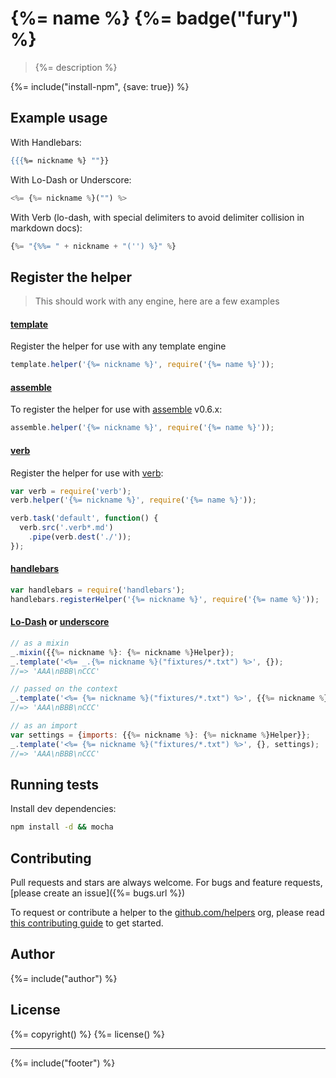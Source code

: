 # {%= name %} {%= badge("fury") %}

> {%= description %}

{%= include("install-npm", {save: true}) %}

## Example usage

With Handlebars:

```handlebars
{{{%= nickname %} ""}}
```

With Lo-Dash or Underscore:

```js
<%= {%= nickname %}("") %>
```

With Verb (lo-dash, with special delimiters to avoid delimiter collision in markdown docs):

```js
{%= "{%%= " + nickname + "('') %}" %}
```

## Register the helper

> This should work with any engine, here are a few examples

#### [template]

Register the helper for use with any template engine

```js
template.helper('{%= nickname %}', require('{%= name %}'));
```

#### [assemble]

To register the helper for use with [assemble] v0.6.x:

```js
assemble.helper('{%= nickname %}', require('{%= name %}'));
```

#### [verb]

Register the helper for use with [verb]:

```js
var verb = require('verb');
verb.helper('{%= nickname %}', require('{%= name %}'));

verb.task('default', function() {
  verb.src('.verb*.md')
    .pipe(verb.dest('./'));
});
```

#### [handlebars]

```js
var handlebars = require('handlebars');
handlebars.registerHelper('{%= nickname %}', require('{%= name %}'));
```

#### [Lo-Dash] or [underscore]

```js
// as a mixin
_.mixin({{%= nickname %}: {%= nickname %}Helper});
_.template('<%= _.{%= nickname %}("fixtures/*.txt") %>', {});
//=> 'AAA\nBBB\nCCC'

// passed on the context
_.template('<%= {%= nickname %}("fixtures/*.txt") %>', {{%= nickname %}: {%= nickname %}Helper});
//=> 'AAA\nBBB\nCCC'

// as an import
var settings = {imports: {{%= nickname %}: {%= nickname %}Helper}};
_.template('<%= {%= nickname %}("fixtures/*.txt") %>', {}, settings);
//=> 'AAA\nBBB\nCCC'
```


## Running tests

Install dev dependencies:

```bash
npm install -d && mocha
```


## Contributing
Pull requests and stars are always welcome. For bugs and feature requests, [please create an issue]({%= bugs.url %})

To request or contribute a helper to the [github.com/helpers][helpers] org, please read [this contributing guide][guide] to get started.


## Author
{%= include("author") %}

## License
{%= copyright() %}
{%= license() %}

***

{%= include("footer") %}

[assemble]: https://github.com/assemble/assemble
[generator-verb]: https://github.com/assemble/generator-verb
[handlebars-helpers]: https://github.com/assemble/handlebars-helpers/
[handlebars]: https://github.com/wycats/handlebars.js/
[helpers]: https://github.com/helpers
[Lo-Dash]: https://lodash.com/
[template]: https://github.com/jonschlinkert/template
[underscore]: https://github.com/jashkenas/underscore
[verb]: https://github.com/assemble/verb
[guide]: https://github.com/helpers/requests